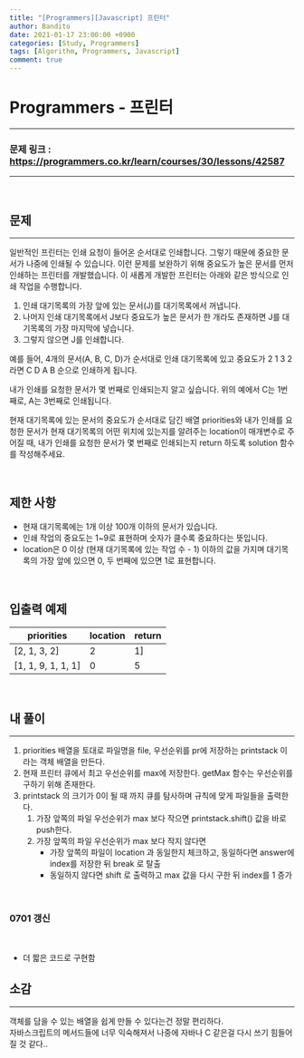 ```yaml
---
title: "[Programmers][Javascript] 프린터"
author: Bandito
date: 2021-01-17 23:00:00 +0900
categories: [Study, Programmers]
tags: [Algorithm, Programmers, Javascript]
comment: true
---
```

 
# Programmers - 프린터
***
### 문제 링크 : <https://programmers.co.kr/learn/courses/30/lessons/42587>

***

<br/>

## 문제
***
일반적인 프린터는 인쇄 요청이 들어온 순서대로 인쇄합니다. 그렇기 때문에 중요한 문서가 나중에 인쇄될 수 있습니다. 이런 문제를 보완하기 위해 중요도가 높은 문서를 먼저 인쇄하는 프린터를 개발했습니다. 이 새롭게 개발한 프린터는 아래와 같은 방식으로 인쇄 작업을 수행합니다.  

1. 인쇄 대기목록의 가장 앞에 있는 문서(J)를 대기목록에서 꺼냅니다.
2. 나머지 인쇄 대기목록에서 J보다 중요도가 높은 문서가 한 개라도 존재하면 J를 대기목록의 가장 마지막에 넣습니다.
3. 그렇지 않으면 J를 인쇄합니다.

예를 들어, 4개의 문서(A, B, C, D)가 순서대로 인쇄 대기목록에 있고 중요도가 2 1 3 2 라면 C D A B 순으로 인쇄하게 됩니다.

내가 인쇄를 요청한 문서가 몇 번째로 인쇄되는지 알고 싶습니다. 위의 예에서 C는 1번째로, A는 3번째로 인쇄됩니다.

현재 대기목록에 있는 문서의 중요도가 순서대로 담긴 배열 priorities와 내가 인쇄를 요청한 문서가 현재 대기목록의 어떤 위치에 있는지를 알려주는 location이 매개변수로 주어질 때, 내가 인쇄를 요청한 문서가 몇 번째로 인쇄되는지 return 하도록 solution 함수를 작성해주세요.

<br/>

## 제한 사항

+ 현재 대기목록에는 1개 이상 100개 이하의 문서가 있습니다.
+ 인쇄 작업의 중요도는 1~9로 표현하며 숫자가 클수록 중요하다는 뜻입니다.
+ location은 0 이상 (현재 대기목록에 있는 작업 수 - 1) 이하의 값을 가지며 대기목록의 가장 앞에 있으면 0, 두 번째에 있으면 1로 표현합니다.

<br/>

## 입출력 예제

|priorities|location|return|
|----|----|----|
|[2, 1, 3, 2]|2|1]
|[1, 1, 9, 1, 1, 1]|0|5|


<br/>

## 내 풀이
***

1. priorities 배열을 토대로 파일명을 file, 우선순위를 pr에 저장하는 printstack 이라는 객체 배열을 만든다.
2. 현재 프린터 큐에서 최고 우선순위를 max에 저장한다. getMax 함수는 우선순위를 구하기 위해 존재한다.
3. printstack 의 크기가 0이 될 때 까지 큐를 탐사하며 규칙에 맞게 파일들을 출력한다.
    1. 가장 앞쪽의 파일 우선순위가 max 보다 작으면 printstack.shift() 값을 바로 push한다. 
    2. 가장 앞쪽의 파일 우선순위가 max 보다 작지 않다면 
        + 가장 앞쪽의 파일이 location 과 동일한지 체크하고, 동일하다면 answer에 index를 저장한 뒤 break 로 탈출
        + 동일하지 않다면 shift 로 출력하고 max 값을 다시 구한 뒤 index를 1 증가



<script src="https://gist.github.com/Suppplier/7f98d3e1950ea78399df731d20df3ef5.js"></script>

<br/>

### 0701 갱신

<br/>

<script src="https://gist.github.com/Suppplier/59e03c860b8dea99e983ab37bedc6a16.js"></script>

+ 더 짧은 코드로 구현함

## 소감
***

객체를 담을 수 있는 배열을 쉽게 만들 수 있다는건 정말 편리하다.      
자바스크립트의 메서드들에 너무 익숙해져서 나중에 자바나 C 같은걸 다시 쓰기 힘들어질 것 같다.. 

